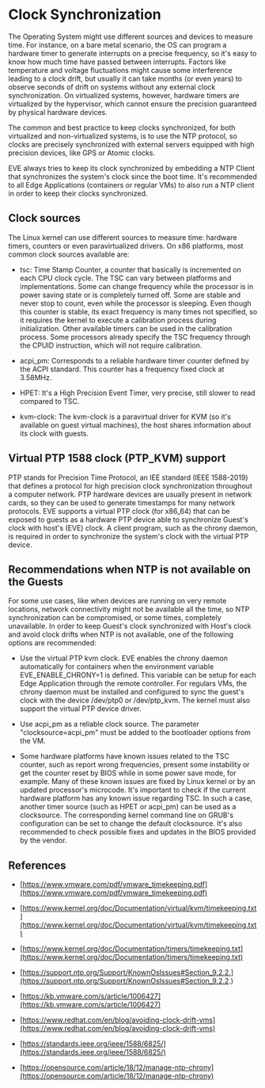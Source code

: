# Clock Synchronization

The Operating System might use different sources and devices to measure
time. For instance, on a bare metal scenario, the OS can program a hardware
timer to generate interrupts on a precise frequency, so it's easy to know
how much time have passed between interrupts. Factors like temperature and
voltage fluctuations might cause some interference leading to a clock
drift, but usually it can take months (or even years) to observe seconds of
drift on systems without any external clock synchronization. On virtualized
systems, however, hardware timers are virtualized by the hypervisor, which
cannot ensure the precision guaranteed by physical hardware devices.

The common and best practice to keep clocks synchronized, for both
virtualized and non-virtualized systems, is to use the NTP protocol, so
clocks are precisely synchronized with external servers equipped with high
precision devices, like GPS or Atomic clocks.

EVE always tries to keep its clock synchronized by embedding a NTP Client
that synchronizes the system's clock since the boot time. It's recommended
to all Edge Applications (containers or regular VMs) to also run a NTP
client in order to keep their clocks synchronized.

## Clock sources

The Linux kernel can use different sources to measure time: hardware
timers, counters or even paravirtualized drivers. On x86 platforms, most
common clock sources available are:

- tsc: Time Stamp Counter, a counter that basically is incremented on each
  CPU clock cycle. The TSC can vary between platforms and implementations.
  Some can change frequency while the processor is in power saving state or
  is completely turned off. Some are stable and never stop to count, even
  while the processor is sleeping. Even though this counter is stable, its
  exact frequency is many times not specified, so it requires the kernel to
  execute a calibration process during initialization. Other available
  timers can be used in the calibration process. Some processors already
  specify the TSC frequency through the CPUID instruction, which will not
  require calibration.

- acpi_pm: Corresponds to a reliable hardware timer counter defined by
  the ACPI standard. This counter has a frequency fixed clock at 3.58MHz.

- HPET: It's a High Precision Event Timer, very precise, still slower to
  read compared to TSC.

- kvm-clock: The kvm-clock is a paravirtual driver for KVM (so it's
  available on guest virtual machines), the host shares information about
  its clock with guests.

## Virtual PTP 1588 clock (PTP_KVM) support

PTP stands for Precision Time Protocol, an IEE standard (IEEE 1588-2019)
that defines a protocol for high precision clock synchronization throughout
a computer network. PTP hardware devices are usually present in network
cards, so they can be used to generate timestamps for many network
protocols. EVE supports a virtual PTP clock (for x86_64) that can be
exposed to guests as a hardware PTP device able to synchronize Guest's
clock with host's (EVE) clock. A client program, such as the chrony daemon,
is required in order to synchronize the system's clock with the virtual PTP
device.

## Recommendations when NTP is not available on the Guests

For some use cases, like when devices are running on very remote locations,
network connectivity might not be available all the time, so NTP
synchronization can be compromised, or some times, completely unavailable.
In order to keep Guest's clock synchronized with Host's clock and avoid
clock drifts when NTP is not available, one of the following options are
recommended:

- Use the virtual PTP kvm clock. EVE enables the chrony daemon
  automatically for containers when the environment variable
  EVE_ENABLE_CHRONY=1 is defined. This variable can be setup for each Edge
  Application through the remote controller. For regulars VMs, the chrony
  daemon must be installed and configured to sync the guest's clock with
  the device /dev/ptp0 or /dev/ptp_kvm. The kernel must also support the
  virtual PTP device driver.

- Use acpi_pm as a reliable clock source. The parameter
  "clocksource=acpi_pm" must be added to the bootloader options from the
  VM.

- Some hardware platforms have known issues related to the TSC counter,
  such as report wrong frequencies, present some instability or get the
  counter reset by BIOS while in some power save mode, for example. Many of
  these known issues are fixed by Linux kernel or by an updated processor's
  microcode. It's important to check if the current hardware platform has
  any known issue regarding TSC. In such a case, another timer source (such
  as HPET or acpi_pm) can be used as a clocksource. The corresponding
  kernel command line on GRUB's configuration can be set to change the
  default clocksource. It's also recommended to check possible fixes and
  updates in the BIOS provided by the vendor.

## References

- [https://www.vmware.com/pdf/vmware_timekeeping.pdf](https://www.vmware.com/pdf/vmware_timekeeping.pdf)

- [https://www.kernel.org/doc/Documentation/virtual/kvm/timekeeping.txt](https://www.kernel.org/doc/Documentation/virtual/kvm/timekeeping.txt)

- [https://www.kernel.org/doc/Documentation/timers/timekeeping.txt](https://www.kernel.org/doc/Documentation/timers/timekeeping.txt)

- [https://support.ntp.org/Support/KnownOsIssues#Section_9.2.2.](https://support.ntp.org/Support/KnownOsIssues#Section_9.2.2.)

- [https://kb.vmware.com/s/article/1006427](https://kb.vmware.com/s/article/1006427)

- [https://www.redhat.com/en/blog/avoiding-clock-drift-vms](https://www.redhat.com/en/blog/avoiding-clock-drift-vms)

- [https://standards.ieee.org/ieee/1588/6825/](https://standards.ieee.org/ieee/1588/6825/)

- [https://opensource.com/article/18/12/manage-ntp-chrony](https://opensource.com/article/18/12/manage-ntp-chrony)
